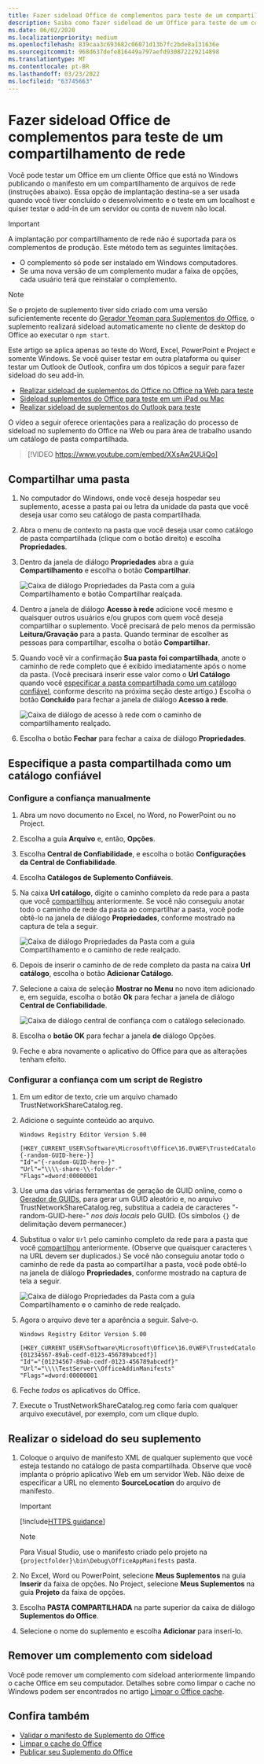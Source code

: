 ```yaml
---
title: Fazer sideload Office de complementos para teste de um compartilhamento de rede
description: Saiba como fazer sideload de um Office para teste de um compartilhamento de rede.
ms.date: 06/02/2020
ms.localizationpriority: medium
ms.openlocfilehash: 839caa3c693682c06071d13b7fc2bde8a131636e
ms.sourcegitcommit: 968d637defe816449a797aefd930872229214898
ms.translationtype: MT
ms.contentlocale: pt-BR
ms.lasthandoff: 03/23/2022
ms.locfileid: "63745663"
---
```

# <a name="sideload-office-add-ins-for-testing-from-a-network-share"></a>Fazer sideload Office de complementos para teste de um compartilhamento de rede

Você pode testar um Office em um cliente Office que está no Windows publicando o manifesto em um compartilhamento de arquivos de rede (instruções abaixo). Essa opção de implantação destina-se a ser usada quando você tiver concluído o desenvolvimento e o teste em um localhost e quiser testar o add-in de um servidor ou conta de nuvem não local.

> [!IMPORTANT]
> A implantação por compartilhamento de rede não é suportada para os complementos de produção. Este método tem as seguintes limitações.
>
> - O complemento só pode ser instalado em Windows computadores.
> - Se uma nova versão de um complemento mudar a faixa de opções, cada usuário terá que reinstalar o complemento.

> [!NOTE]
> Se o projeto de suplemento tiver sido criado com uma versão suficientemente recente do [Gerador Yeoman para Suplementos do Office](../develop/yeoman-generator-overview.md), o suplemento realizará sideload automaticamente no cliente de desktop do Office ao executar o `npm start`.

Este artigo se aplica apenas ao teste do Word, Excel, PowerPoint e Project e somente Windows. Se você quiser testar em outra plataforma ou quiser testar um Outlook de Outlook, confira um dos tópicos a seguir para fazer sideload do seu add-in.

- [Realizar sideload de suplementos do Office no Office na Web para teste](sideload-office-add-ins-for-testing.md)
- [Sideload suplementos do Office para teste em um iPad ou Mac](sideload-an-office-add-in-on-ipad-and-mac.md)
- [Realizar sideload de suplementos do Outlook para teste](../outlook/sideload-outlook-add-ins-for-testing.md)

O vídeo a seguir oferece orientações para a realização do processo de sideload no suplemento do Office na Web ou para área de trabalho usando um catálogo de pasta compartilhada.  

> [!VIDEO https://www.youtube.com/embed/XXsAw2UUiQo]

## <a name="share-a-folder"></a>Compartilhar uma pasta

1. No computador do Windows, onde você deseja hospedar seu suplemento, acesse a pasta pai ou letra da unidade da pasta que você deseja usar como seu catálogo de pasta compartilhada.

1. Abra o menu de contexto na pasta que você deseja usar como catálogo de pasta compartilhada (clique com o botão direito) e escolha **Propriedades**.

1. Dentro da janela de diálogo **Propriedades** abra a guia **Compartilhamento** e escolha o botão **Compartilhar**.

    ![Caixa de diálogo Propriedades da Pasta com a guia Compartilhamento e botão Compartilhar realçada.](../images/sideload-windows-properties-dialog.png)

1. Dentro a janela de diálogo **Acesso à rede** adicione você mesmo e quaisquer outros usuários e/ou grupos com quem você deseja compartilhar o suplemento. Você precisará de pelo menos da permissão **Leitura/Gravação** para a pasta. Quando terminar de escolher as pessoas para compartilhar, escolha o botão **Compartilhar**.

1. Quando você vir a confirmação **Sua pasta foi compartilhada**, anote o caminho de rede completo que é exibido imediatamente após o nome da pasta. (Você precisará inserir esse valor como o **Url Catálogo** quando você [especificar a pasta compartilhada como um catálogo confiável](#specify-the-shared-folder-as-a-trusted-catalog), conforme descrito na próxima seção deste artigo.) Escolha o botão **Concluído** para fechar a janela de diálogo **Acesso à rede**.

   ![Caixa de diálogo de acesso à rede com o caminho de compartilhamento realçado.](../images/sideload-windows-network-access-dialog.png)

1. Escolha o botão **Fechar** para fechar a caixa de diálogo **Propriedades**.

## <a name="specify-the-shared-folder-as-a-trusted-catalog"></a>Especifique a pasta compartilhada como um catálogo confiável

### <a name="configure-the-trust-manually"></a>Configure a confiança manualmente

1. Abra um novo documento no Excel, no Word, no PowerPoint ou no Project.

1. Escolha a guia **Arquivo** e, então, **Opções**.

1. Escolha **Central de Confiabilidade**, e escolha o botão **Configurações da Central de Confiabilidade**.

1. Escolha **Catálogos de Suplemento Confiáveis**.

1. Na caixa **Url catálogo**, digite o caminho completo da rede para a pasta que você [compartilhou](#share-a-folder) anteriormente. Se você não conseguiu anotar todo o caminho de rede da pasta ao compartilhar a pasta, você pode obtê-lo na janela de diálogo **Propriedades**, conforme mostrado na captura de tela a seguir.

    ![Caixa de diálogo Propriedades da Pasta com a guia Compartilhamento e o caminho de rede realçado.](../images/sideload-windows-properties-dialog-2.png)

1. Depois de inserir o caminho de de rede completo da pasta na caixa **Url catálogo**, escolha o botão **Adicionar Catálogo**.

1. Selecione a caixa de seleção **Mostrar no Menu** no novo item adicionado e, em seguida, escolha o botão **Ok** para fechar a janela de diálogo **Central de Confiabilidade**. 

    ![Caixa de diálogo central de confiança com o catálogo selecionado.](../images/sideload-windows-trust-center-dialog.png)

1. Escolha o **botão OK** para fechar a janela **de** diálogo Opções.

1. Feche e abra novamente o aplicativo do Office para que as alterações tenham efeito.

### <a name="configure-the-trust-with-a-registry-script"></a>Configurar a confiança com um script de Registro

1. Em um editor de texto, crie um arquivo chamado TrustNetworkShareCatalog.reg.

1. Adicione o seguinte conteúdo ao arquivo.

    ```text
    Windows Registry Editor Version 5.00

    [HKEY_CURRENT_USER\Software\Microsoft\Office\16.0\WEF\TrustedCatalogs\{-random-GUID-here-}]
    "Id"="{-random-GUID-here-}"
    "Url"="\\\\-share-\\-folder-"
    "Flags"=dword:00000001
    ```

1. Use uma das várias ferramentas de geração de GUID online, como o [Gerador de GUIDs](https://guidgenerator.com/), para gerar um GUID aleatório e, no arquivo TrustNetworkShareCatalog.reg, substitua a cadeia de caracteres "-random-GUID-here-" *nos dois locais* pelo GUID. (Os símbolos `{}` de delimitação devem permanecer.)

1. Substitua o valor `Url` pelo caminho completo da rede para a pasta que você [compartilhou](#share-a-folder) anteriormente. (Observe que quaisquer caracteres `\` na URL devem ser duplicados.) Se você não conseguiu anotar todo o caminho de rede da pasta ao compartilhar a pasta, você pode obtê-lo na janela de diálogo **Propriedades**, conforme mostrado na captura de tela a seguir.

    ![Caixa de diálogo Propriedades da Pasta com a guia Compartilhamento e o caminho de rede realçado.](../images/sideload-windows-properties-dialog-2.png)

1. Agora o arquivo deve ter a aparência a seguir. Salve-o.

    ```text
    Windows Registry Editor Version 5.00

    [HKEY_CURRENT_USER\Software\Microsoft\Office\16.0\WEF\TrustedCatalogs\{01234567-89ab-cedf-0123-456789abcedf}]
    "Id"="{01234567-89ab-cedf-0123-456789abcedf}"
    "Url"="\\\\TestServer\\OfficeAddinManifests"
    "Flags"=dword:00000001
    ```

1. Feche *todos* os aplicativos do Office.

1. Execute o TrustNetworkShareCatalog.reg como faria com qualquer arquivo executável, por exemplo, com um clique duplo.

## <a name="sideload-your-add-in"></a>Realizar o sideload do seu suplemento

1. Coloque o arquivo de manifesto XML de qualquer suplemento que você esteja testando no catálogo de pasta compartilhada. Observe que você implanta o próprio aplicativo Web em um servidor Web. Não deixe de especificar a URL no elemento **SourceLocation** do arquivo de manifesto.

    > [!IMPORTANT]
    > [!include[HTTPS guidance](../includes/https-guidance.md)]

    > [!NOTE]
    > Para Visual Studio, use o manifesto criado pelo projeto na `{projectfolder}\bin\Debug\OfficeAppManifests` pasta.

1. No Excel, Word ou PowerPoint, selecione **Meus Suplementos** na guia **Inserir** da faixa de opções. No Project, selecione **Meus Suplementos** na guia **Projeto** da faixa de opções.

1. Escolha **PASTA COMPARTILHADA** na parte superior da caixa de diálogo **Suplementos do Office**.

1. Selecione o nome do suplemento e escolha **Adicionar** para inseri-lo.

## <a name="remove-a-sideloaded-add-in"></a>Remover um complemento com sideload

Você pode remover um complemento com sideload anteriormente limpando o cache Office em seu computador. Detalhes sobre como limpar o cache no Windows podem ser encontrados no artigo [Limpar o Office cache](clear-cache.md#clear-the-office-cache-on-windows).

## <a name="see-also"></a>Confira também

- [Validar o manifesto de Suplemento do Office](troubleshoot-manifest.md)
- [Limpar o cache do Office](clear-cache.md)
- [Publicar seu Suplemento do Office](../publish/publish.md)
